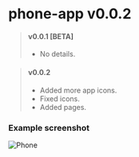 # phone-app v0.0.2

> #### v0.0.1 [BETA]
> - No details.

> #### v0.0.2
> - Added more app icons.
> - Fixed icons.
> - Added pages.

###  Example screenshot
![ Phone ](https://img001.prntscr.com/file/img001/R487Bu9vShOfWPLfLeoUuQ.png)
